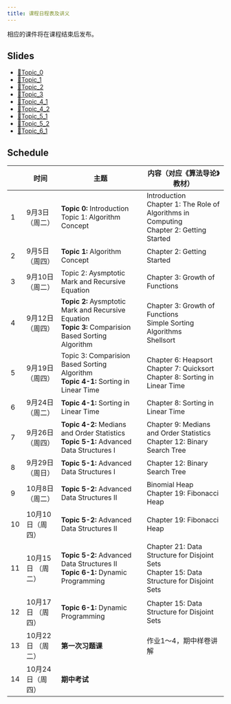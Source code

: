 ```yaml
---
title: 课程日程表及讲义
---
```


相应的课件将在课程结束后发布。

## Slides

- [🔗Topic_0](/slides/Algorithm2024_Topic_0.pdf)
- [🔗Topic_1](/slides/Algorithm2024_Topic_1.pdf)
- [🔗Topic_2](/slides/Algorithm2024_Topic_2.pdf)
- [🔗Topic_3](/slides/Algorithm2024_Topic_3.pdf)
- [🔗Topic_4_1](/slides/Algorithm2024_Topic_4_1(Ch8).pdf)
- [🔗Topic_4_2](/slides/Algorithm2024_Topic_4_2(Ch9).pdf)
- [🔗Topic_5_1](/slides/Algorithm2024_Topic_5_1.pdf)
- [🔗Topic_5_2](/slides/Algorithm2024_Topic_5_2.pdf)
- [🔗Topic_6_1](/slides/Algorithm2024_Topic_6_1.pdf)

## Schedule

|      | 时间              | 主题                                                         | 内容（对应《算法导论》教材）                                 |
| ---- | ----------------- | ------------------------------------------------------------ | ------------------------------------------------------------ |
| 1    | 9月3日（周二）    | **Topic 0:**  Introduction<br />Topic 1:  Algorithm Concept  | Introduction<br />Chapter 1:  The Role of Algorithms in Computing<br />Chapter 2:  Getting Started |
| 2    | 9月5日（周四）    | **Topic 1:**  Algorithm Concept                              | Chapter 2:  Getting Started                                  |
| 3    | 9月10日（周二）   | Topic 2:  Aysmptotic Mark and Recursive Equation             | Chapter 3:  Growth of Functions                              |
| 4    | 9月12日（周四）   | **Topic 2:**  Aysmptotic Mark and Recursive Equation<br />**Topic 3:**  Comparision Based Sorting Algorithm | Chapter 3:  Growth of Functions<br />Simple Sorting Algorithms<br />Shellsort |
| 5    | 9月19日（周四）   | Topic 3:  Comparision Based Sorting Algorithm<br />**Topic 4-1:**  Sorting in Linear Time | Chapter 6: Heapsort<br/>Chapter 7: Quicksort<br />Chapter 8: Sorting in Linear Time |
| 6    | 9月24日（周二）   | **Topic 4-1:**  Sorting in Linear Time                       | Chapter 8: Sorting in Linear Time                            |
| 7    | 9月26日（周四）   | **Topic 4-2:**  Medians and Order Statistics<br />**Topic 5-1:**   Advanced Data Structures I | Chapter 9: Medians and Order Statistics<br />Chapter 12:  Binary Search Tree |
| 8    | 9月29日（周日）   | **Topic 5-1:**  Advanced Data Structures I                   | Chapter 12:  Binary Search Tree                              |
| 9    | 10月8日（周二）   | **Topic 5-2:**  Advanced Data Structures II                  | Binomial Heap<br />Chapter 19: Fibonacci Heap                |
| 10   | 10月10日（周四）  | **Topic 5-2:**  Advanced Data Structures II                  | Chapter 19: Fibonacci Heap                                   |
| 11   | 10月15日 （周二） | **Topic 5-2:**  Advanced Data Structures II<br />**Topic 6-1:**  Dynamic Programming | Chapter 21: Data Structure for Disjoint Sets<br />Chapter 15: Data Structure for Disjoint Sets |
| 12   | 10月17日 （周四） | **Topic 6-1:**  Dynamic Programming                          | Chapter 15: Data Structure for Disjoint Sets                 |
| 13   | 10月22日 （周二） | **第一次习题课**                                             | 作业1～4，期中样卷讲解                                       |
| 14   | 10月24日（周四）  | **期中考试**                                                 |                                                              |
